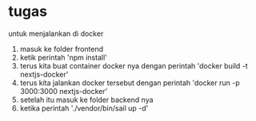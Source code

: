 # tugas

untuk menjalankan di docker
1. masuk ke folder frontend
2. ketik perintah 'npm install'
3. terus kita buat container docker nya dengan perintah 'docker build -t nextjs-docker'
4. terus kita jalankan docker tersebut dengan perintah 'docker run -p 3000:3000 nextjs-docker'
5. setelah itu masuk ke folder backend nya
6. ketika perintah './vendor/bin/sail up -d'
